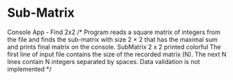 # Sub-Matrix
Console App - Find 2x2
/*
    Program reads a square matrix of integers from the file
    and finds the sub-matrix with size 2 × 2 that has the maximal
    sum and prints final matrix on the console. SubMatrix 2 x 2 printed colorful
    The first line of input file contains the size of the recorded matrix (N). 
    The next N lines contain N integers separated by spaces.
    Data validation is not implemented
*/
